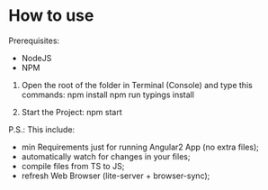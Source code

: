 # How to use
Prerequisites:
- NodeJS
- NPM


1. Open the root of the folder in Terminal (Console) and type this commands:
npm install
npm run typings install

2. Start the Project:
npm start

P.S.: This include:
- min Requirements just for running Angular2 App (no extra files);
- automatically watch for changes in your files;
- compile files from TS to JS;
- refresh Web Browser (lite-server + browser-sync);
